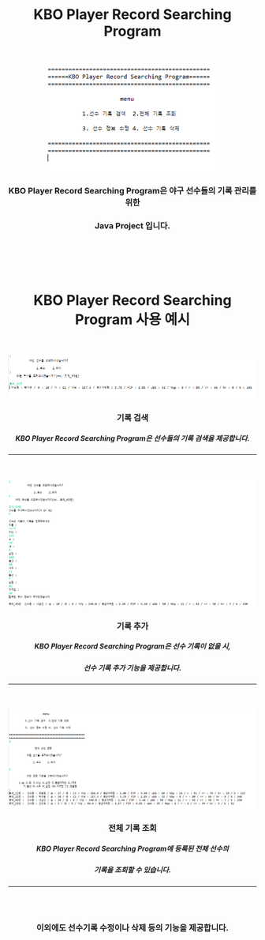 <h1 align="center">KBO Player Record Searching Program</h1>
<br>
<br>
<div align="center">
<img src="image/recSearch.png"/>
</div>
  

<h3 align="center">KBO Player Record Searching Program은 야구 선수들의 기록 관리를 위한</h3> 

<h3 align="center">Java Project 입니다.</h3>
<br>
<br>
<br>
<br>


<h1 align="center">KBO Player Record Searching Program 사용 예시</h1>
<br>
<br>
<div align="center">
<img src="image/recSearch2.png"/>
</div>

<h3 align="center">기록 검색</h3>

<h5 align="center">KBO Player Record Searching Program은 선수들의 기록 검색을 제공합니다.</h5>

----

<br>
<br>
<div align="center">
<img src="image/recSearch3.png"/>
</div>

<h3 align="center">기록 추가</h3>

<h5 align="center">KBO Player Record Searching Program은 선수 기록이 없을 시,</h5>
<h5 align="center">선수 기록 추가 기능을 제공합니다.</h5>

----

<br>
<br>
<div align="center">
<img src="image/recSearch4.png"/>
</div>

<h3 align="center">전체 기록 조회</h3>

<h5 align="center">KBO Player Record Searching Program에 등록된 전체 선수의</h5>
<h5 align="center">기록을 조회할 수 있습니다.</h5>

----

<br>
<br>
<h3 align="center">이외에도 선수기록 수정이나 삭제 등의 기능을 제공합니다.</h3>
<br>
<br>

